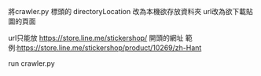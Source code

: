 將crawler.py 標頭的
directoryLocation 改為本機欲存放資料夾
url改為欲下載貼圖的頁面

url只能放 https://store.line.me/stickershop/  開頭的網址
範例:https://store.line.me/stickershop/product/10269/zh-Hant

run crawler.py
